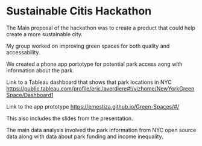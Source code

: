 # Sustainable Citis Hackathon

The Main proposal of the hackathon was to create a product that could help create a more sustainable city.

My group worked on improving green spaces for both quality and accessability.

We created a phone app portotype for potential park access aong with information about the park.

Link to a Tableau dashboard that shows that park locations in NYC
https://public.tableau.com/profile/eric.laverdiere#!/vizhome/NewYorkGreenSpace/Dashboard1

Link to the app prototype
https://emestiza.github.io/Green-Spaces/#/

This also includes the slides from the presentation.

The main data analysis involved the park information from NYC open source data along with data about park funding and income inequality.
